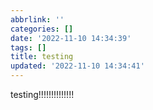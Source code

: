 ```yaml
---
abbrlink: ''
categories: []
date: '2022-11-10 14:34:39'
tags: []
title: testing
updated: '2022-11-10 14:34:41'
---
```

testing!!!!!!!!!!!!!!
